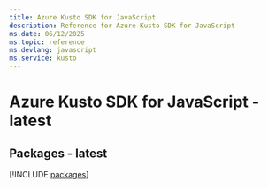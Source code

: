 ```yaml
---
title: Azure Kusto SDK for JavaScript
description: Reference for Azure Kusto SDK for JavaScript
ms.date: 06/12/2025
ms.topic: reference
ms.devlang: javascript
ms.service: kusto
---
```

# Azure Kusto SDK for JavaScript - latest
## Packages - latest
[!INCLUDE [packages](kusto-index.md)]